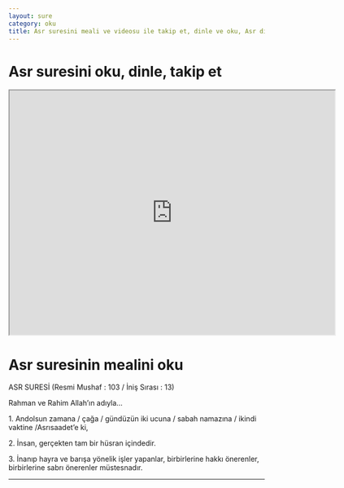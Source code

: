 ```yaml
---
layout: sure
category: oku
title: Asr suresini meali ve videosu ile takip et, dinle ve oku, Asr dinle, Asr meali.
---
```


<div class="container">
  <div class="row">
    <div class="col-lg-12">
      <h1>Asr suresini oku, dinle, takip et</h1>
      <div class="div-youtube-embed">
        <iframe width="640" height="480" src="https://www.youtube.com/embed/http://">frameborder="0" allowfullscreen></iframe>
      </div>
    </div>
  </div>

  <div class="row">
    <div class="col-lg-12">
      <h1>Asr suresinin mealini oku</h1>
      <div><p>ASR SURESİ (Resmi Mushaf : 103 / İniş Sırası : 13)</p><p>Rahman ve Rahim Allah’ın adıyla…</p><p></p><p></p><p>1. Andolsun zamana / çağa / gündüzün iki ucuna / sabah namazına / ikindi vaktine /Asrısaadet’e ki,</p><p></p><p></p><p>2. İnsan, gerçekten tam bir hüsran içindedir.</p><p></p><p></p><p>3. İnanıp hayra ve barışa yönelik işler yapanlar, birbirlerine hakkı önerenler, birbirlerine sabrı önerenler müstesnadır.</p><p></p><p></p><p></p><p></p></div>
    </div>
  </div>
</div>
<hr />
